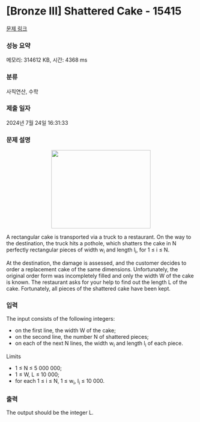 # [Bronze III] Shattered Cake - 15415 

[문제 링크](https://www.acmicpc.net/problem/15415) 

### 성능 요약

메모리: 314612 KB, 시간: 4368 ms

### 분류

사칙연산, 수학

### 제출 일자

2024년 7월 24일 16:31:33

### 문제 설명

<p style="text-align:center"><img alt="" src="https://onlinejudgeimages.s3-ap-northeast-1.amazonaws.com/problem/15415/1.png" style="height:208px; width:264px"></p>

<p>A rectangular cake is transported via a truck to a restaurant. On the way to the destination, the truck hits a pothole, which shatters the cake in N perfectly rectangular pieces of width w<sub>i</sub> and length l<sub>i</sub>, for 1 ≤ i ≤ N.</p>

<p>At the destination, the damage is assessed, and the customer decides to order a replacement cake of the same dimensions. Unfortunately, the original order form was incompletely filled and only the width W of the cake is known. The restaurant asks for your help to find out the length L of the cake. Fortunately, all pieces of the shattered cake have been kept.</p>

### 입력 

 <p>The input consists of the following integers:</p>

<ul>
	<li>on the first line, the width W of the cake;</li>
	<li>on the second line, the number N of shattered pieces;</li>
	<li>on each of the next N lines, the width w<sub>i</sub> and length l<sub>i</sub> of each piece.</li>
</ul>

<p>Limits</p>

<ul>
	<li>1 ≤ N ≤ 5 000 000;</li>
	<li>1 ≤ W, L ≤ 10 000;</li>
	<li>for each 1 ≤ i ≤ N, 1 ≤ w<sub>i</sub>, l<sub>i</sub> ≤ 10 000.</li>
</ul>

### 출력 

 <p>The output should be the integer L.</p>

